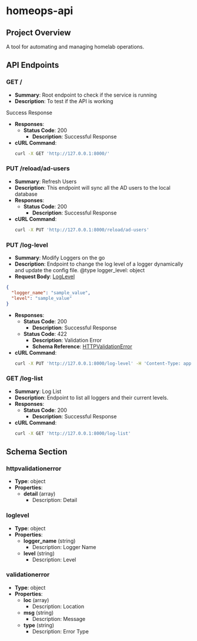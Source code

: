 
# homeops-api

## Project Overview

A tool for automating and managing homelab operations.

## API Endpoints

### GET /
  - **Summary**: Root endpoint to check if the service is running
  - **Description**: To test if the API is working 

Success Response
  - **Responses**:
    - **Status Code**: 200
      - **Description**: Successful Response
  - **cURL Command**:
    ```bash
    curl -X GET 'http://127.0.0.1:8000/'
    ```

### PUT /reload/ad-users
  - **Summary**: Refresh Users
  - **Description**: This endpoint will sync all the AD users to the local database
  - **Responses**:
    - **Status Code**: 200
      - **Description**: Successful Response
  - **cURL Command**:
    ```bash
    curl -X PUT 'http://127.0.0.1:8000/reload/ad-users'
    ```

### PUT /log-level
  - **Summary**: Modify Loggers on the go
  - **Description**: Endpoint to change the log level of a logger dynamically and update the config file.
@type logger_level: object
  - **Request Body**: [LogLevel](#loglevel)

```json
{
  "logger_name": "sample_value",
  "level": "sample_value"
}
```
  - **Responses**:
    - **Status Code**: 200
      - **Description**: Successful Response
    - **Status Code**: 422
      - **Description**: Validation Error
      - **Schema Reference**: [HTTPValidationError](#httpvalidationerror)
  - **cURL Command**:
    ```bash
    curl -X PUT 'http://127.0.0.1:8000/log-level' -H 'Content-Type: application/json' -d '"{  "logger_name": "sample_value",  "level": "sample_value"}"'
    ```

### GET /log-list
  - **Summary**: Log List
  - **Description**: Endpoint to list all loggers and their current levels.
  - **Responses**:
    - **Status Code**: 200
      - **Description**: Successful Response
  - **cURL Command**:
    ```bash
    curl -X GET 'http://127.0.0.1:8000/log-list'
    ```

## Schema Section

### httpvalidationerror
  - **Type**: object
  - **Properties**:
    - **detail** (array)
      - Description: Detail

### loglevel
  - **Type**: object
  - **Properties**:
    - **logger_name** (string)
      - Description: Logger Name
    - **level** (string)
      - Description: Level

### validationerror
  - **Type**: object
  - **Properties**:
    - **loc** (array)
      - Description: Location
    - **msg** (string)
      - Description: Message
    - **type** (string)
      - Description: Error Type

